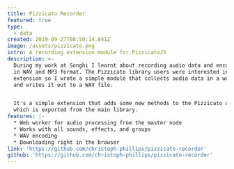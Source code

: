 ```yaml
---
title: Pizzicato Recorder
featured: true
type:
  - data
created: 2019-09-27T08:50:14.841Z
image: /assets/pizzicato.png
intro: A recording extension module for PizzicatoJS
description: >-
  During my work at Songhi I learnt about recording audio data and encoding this
  in WAV and MP3 format. The Pizzicato library users were interested in an
  extension so I wrote a simple module that collects audio data in a web worker
  and writes it out to a WAV file.


  It's a simple extension that adds some new methods to the Pizzicato object
  which is exported from the main library.
features: |-
  * Web worker for audio processing from the master node
  * Works with all sounds, effects, and groups
  * WAV encoding 
  * Downloading right in the browser
link: 'https://github.com/christoph-phillips/pizzicato-recorder'
github: 'https://github.com/christoph-phillips/pizzicato-recorder'
---
```


